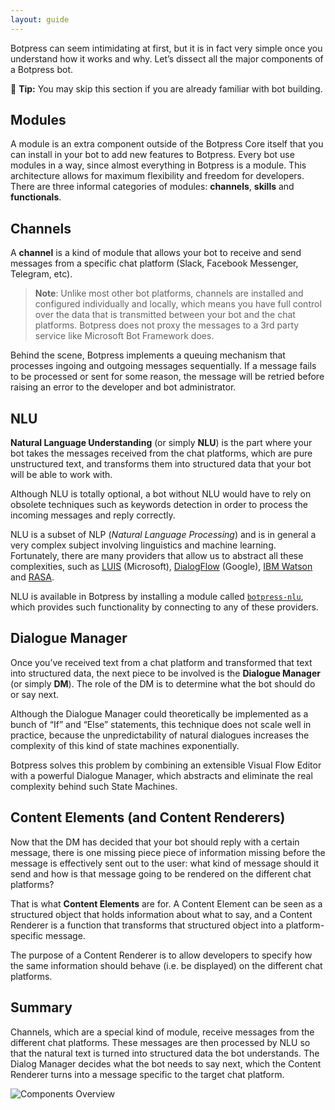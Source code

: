 ```yaml
---
layout: guide
---
```


Botpress can seem intimidating at first, but it is in fact very simple once you understand how it works and why. Let’s dissect all the major components of a Botpress bot. 

🌟 **Tip:** You may skip this section if you are already familiar with bot building.

## Modules <a class="toc" id="modules" href="#modules"></a>

A module is an extra component outside of the Botpress Core itself that you can install in your bot to add new features to Botpress. Every bot use modules in a way, since almost everything in Botpress is a module. This architecture allows for maximum flexibility and freedom for developers. There are three informal categories of modules: **channels**, **skills** and **functionals**.

## Channels <a class="toc" id="channels" href="#channels"></a>

A **channel** is a kind of module that allows your bot to receive and send messages from a specific chat platform (Slack, Facebook Messenger, Telegram, etc).

> **Note**: Unlike most other bot platforms, channels are installed and configured individually and locally, which means you have full control over the data that is transmitted between your bot and the chat platforms. Botpress does not proxy the messages to a 3rd party service like Microsoft Bot Framework does.

Behind the scene, Botpress implements a queuing mechanism that processes ingoing and outgoing messages sequentially. If a message fails to be processed or sent for some reason, the message will be retried before raising an error to the developer and bot administrator.

## NLU <a class="toc" id="nlu" href="#nlu"></a>

**Natural Language Understanding** (or simply **NLU**) is the part where your bot takes the messages received from the chat platforms, which are pure unstructured text, and transforms them into structured data that your bot will be able to work with.

Although NLU is totally optional, a bot without NLU would have to rely on obsolete techniques such as keywords detection in order to process the incoming messages and reply correctly.

NLU is a subset of NLP (_Natural Language Processing_) and is in general a very complex subject involving linguistics and machine learning. Fortunately, there are many providers that allow us to abstract all these complexities, such as [LUIS](https://luis.ai) (Microsoft), [DialogFlow](https://dialogflow.com/) (Google), [IBM Watson](https://www.ibm.com/watson/services/natural-language-understanding/) and [RASA](https://github.com/RasaHQ/rasa_nlu).

NLU is available in Botpress by installing a module called [`botpress-nlu`](https://github.com/botpress/botpress-nlu), which provides such functionality by connecting to any of these providers.

## Dialogue Manager <a class="toc" id="dialogue" href="#dialogue"></a>

Once you’ve received text from a chat platform and transformed that text into structured data, the next piece to be involved is the **Dialogue Manager** (or simply **DM**). The role of the DM is to determine what the bot should do or say next. 

Although the Dialogue Manager could theoretically be implemented as a bunch of “If” and “Else” statements, this technique does not scale well in practice, because the unpredictability of natural dialogues increases the complexity of this kind of state machines exponentially.

Botpress solves this problem by combining an extensible Visual Flow Editor with a powerful Dialogue Manager, which abstracts and eliminate the real complexity behind such State Machines.

## Content Elements (and Content Renderers) <a class="toc" id="content" href="#content"></a>

Now that the DM has decided that your bot should reply with a certain message, there is one missing piece piece of information missing before the message is effectively sent out to the user: what kind of message should it send and how is that message going to be rendered on the different chat platforms?

That is what **Content Elements** are for. A Content Element can be seen as a structured object that holds information about what to say, and a Content Renderer is a function that transforms that structured object into a platform-specific message.

The purpose of a Content Renderer is to allow developers to specify how the same information should behave (i.e. be displayed) on the different chat platforms.

## Summary

Channels, which are a special kind of module, receive messages from the different chat platforms. These messages are then processed by NLU so that the natural text is turned into structured data the bot understands. The Dialog Manager decides what the bot needs to say next, which the Content Renderer turns into a message specific to the target chat platform.

![Components Overview][components]

[components]: {{site.basedir}}/images/components.svg
